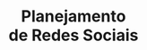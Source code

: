 ---
title: Planejamento <br> de Redes Sociais
description: As redes sociais se tornaram indispensáveis para o posicionamento das marcas no ambiente digital. Mas como se destacar em meio a um infinito de informações? Como criar uma conexão verdadeira com seu público-alvo? A partir de pesquisa de concorrência e análise do que já foi construído pela marca,iremos entender que tipo de conteúdo faz sentido e em quais redes ela de fato precisa estar, além de criar estratégias para atingir as metas traçadas.
brands: 
    - /assets/img/jardins&coimoveis.jpg
    - /assets/img/jardins&coimoveis.jpg
layout: default
---